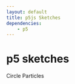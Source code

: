 ```yaml
---
layout: default
title: p5js Sketches
dependencies:
    - p5
---
```


# p5 sketches

Circle Particles
<div id="sketch-holder">
    <script type="text/javascript" src="/assets/sketches/circleParticles/Particle.js"></script>
    <script type="text/javascript" src="/assets/sketches/circleParticles/sketch.js"></script>
</div>
